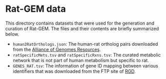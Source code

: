 # Rat-GEM data

This directory contains datasets that were used for the generation and curation of Rat-GEM. The files and their contents are briefly summarized below.


- `human2RatOrthologs.json`: The human-rat ortholog pairs downloaded from the [Alliance of Genomes Resources](https://www.alliancegenome.org).
- `ratSpecificMets.tsv` and `ratSpecificRxns.tsv`: The curated metabolic network that is not part of human metabolism but specific to rat.
- `GENES_RAT.tsv`: The information of gene ID mapping between various identifiers that was downloaded from the FTP site of [RGD](https://rgd.mcw.edu/rgdweb/homepage/).


